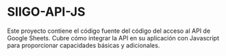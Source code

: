 # SIIGO-API-JS
Este proyecto contiene el código fuente del código del acceso al API de Google Sheets. Cubre cómo integrar la API en su aplicación con Javascript para proporcionar capacidades básicas y adicionales.
